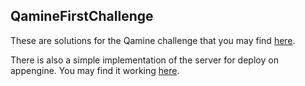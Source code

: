 ## QamineFirstChallenge

These are solutions for the Qamine challenge that you may find [here](http://engineer.qamine.com).

There is also a simple implementation of the server for deploy on appengine. You may find it working [here](http://powerful-fortress-5090.appspot.com/challenge).
